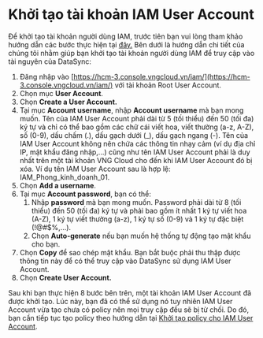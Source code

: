 # Khởi tạo tài khoản IAM User Account

Để khởi tạo tài khoản người dùng IAM, trước tiên bạn vui lòng tham khảo hướng dẫn các bước thực hiện tại [đây.](https://docs.vngcloud.vn/pages/viewpage.action?pageId=59805240) Bên dưới là hướng dẫn chi tiết của chúng tôi nhằm giúp bạn khởi tạo tài khoản người dùng IAM để truy cập vào tài nguyên của DataSync:

1. Đăng nhập vào [https://hcm-3.console.vngcloud.vn/iam/](https://hcm-3.console.vngcloud.vn/iam/) với tài khoản Root User Account.
2. Chọn mục **User Account**.
3. Chọn **Create a User Account.**
4. Tại mục **Account username**, nhập **Account username** mà bạn mong muốn. Tên của IAM User Account phải dài từ 5 (tối thiểu) đến 50 (tối đa) ký tự và chỉ có thể bao gồm các chữ cái viết hoa, viết thường (a-z, A-Z), số (0-9), dấu chấm (.), dấu gạch dưới (\_), dấu gạch ngang (-). Tên của IAM User Account không nên chứa các thông tin nhạy cảm (ví dụ địa chỉ IP, mật khẩu đăng nhập,...) cũng như tên IAM User Account phải là duy nhất trên một tài khoản VNG Cloud cho đến khi IAM User Account đó bị xóa. Ví dụ tên IAM User Account sau là hợp lệ: IAM\_Phong\_kinh\_doanh\_01.
5. Chọn **Add a username**.
6. Tại mục **Account password**, bạn có thể:
   1. Nhập **password** mà bạn mong muốn. Password phải dài từ 8 (tối thiểu) đến 50 (tối đa) ký tự và phải bao gồm ít nhất 1 ký tự viết hoa (A-Z), 1 ký tự viết thường (a-z), 1 ký tự số (0-9) và 1 ký tự đặc biệt (!@#$%,...).
   2. Chọn **Auto-generate** nếu bạn muốn hệ thống tự động tạo mật khẩu cho bạn.&#x20;
7. Chọn **Copy** để sao chép mật khẩu. Bạn bắt buộc phải thu thập được thông tin này để có thể truy cập vào DataSync sử dụng IAM User Account.
8. Chọn **Create User Account.**&#x20;

Sau khi bạn thực hiện 8 bước bên trên, một tài khoản IAM User Account đã được khởi tạo. Lúc này, bạn đã có thể sử dụng nó tuy nhiên IAM User Account vừa tạo chưa có policy nên mọi truy cập đều sẽ bị từ chối. Do đó, bạn cần tiếp tục tạo policy theo hướng dẫn tại [Khởi tạo policy cho IAM User Account](../../../../vstorage/vstorage-hcm03/quan-ly-truy-cap/quan-ly-tai-khoan-truy-cap-vstorage/tai-khoan-nguoi-dung-iam/khoi-tao-policy-cho-iam-user-account.md).
